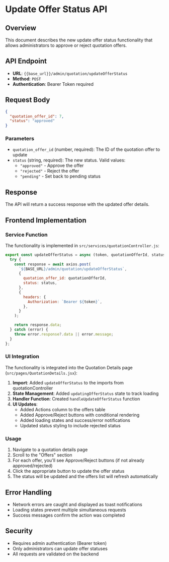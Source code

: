 # Update Offer Status API

## Overview

This document describes the new update offer status functionality that allows administrators to approve or reject quotation offers.

## API Endpoint

- **URL**: `{{base_url}}/admin/quotation/updateOfferStatus`
- **Method**: `POST`
- **Authentication**: Bearer Token required

## Request Body

```json
{
  "quotation_offer_id": 7,
  "status": "approved"
}
```

### Parameters

- `quotation_offer_id` (number, required): The ID of the quotation offer to update
- `status` (string, required): The new status. Valid values:
  - `"approved"` - Approve the offer
  - `"rejected"` - Reject the offer
  - `"pending"` - Set back to pending status

## Response

The API will return a success response with the updated offer details.

## Frontend Implementation

### Service Function

The functionality is implemented in `src/services/quotationController.js`:

```javascript
export const updateOfferStatus = async (token, quotationOfferId, status) => {
  try {
    const response = await axios.post(
      `${BASE_URL}/admin/quotation/updateOfferStatus`,
      {
        quotation_offer_id: quotationOfferId,
        status: status,
      },
      {
        headers: {
          Authorization: `Bearer ${token}`,
        },
      }
    );

    return response.data;
  } catch (error) {
    throw error.response?.data || error.message;
  }
};
```

### UI Integration

The functionality is integrated into the Quotation Details page (`src/pages/QuotationDetails.jsx`):

1. **Import**: Added `updateOfferStatus` to the imports from quotationController
2. **State Management**: Added `updatingOfferStatus` state to track loading
3. **Handler Function**: Created `handleUpdateOfferStatus` function
4. **UI Updates**:
   - Added Actions column to the offers table
   - Added Approve/Reject buttons with conditional rendering
   - Added loading states and success/error notifications
   - Updated status styling to include rejected status

### Usage

1. Navigate to a quotation details page
2. Scroll to the "Offers" section
3. For each offer, you'll see Approve/Reject buttons (if not already approved/rejected)
4. Click the appropriate button to update the offer status
5. The status will be updated and the offers list will refresh automatically

## Error Handling

- Network errors are caught and displayed as toast notifications
- Loading states prevent multiple simultaneous requests
- Success messages confirm the action was completed

## Security

- Requires admin authentication (Bearer token)
- Only administrators can update offer statuses
- All requests are validated on the backend
